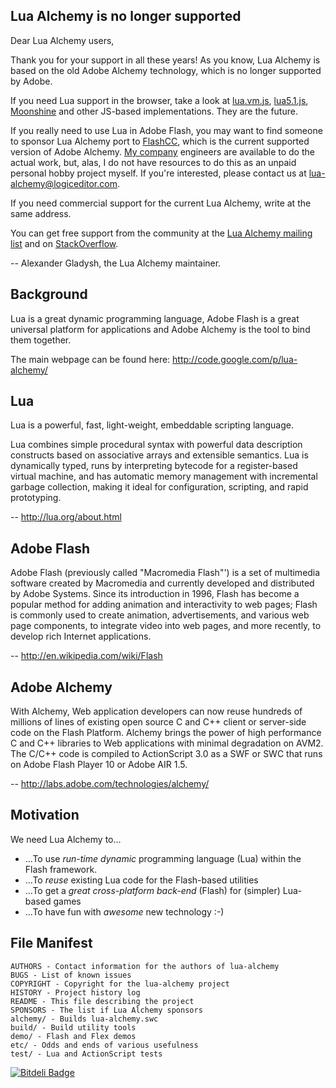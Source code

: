 Lua Alchemy is no longer supported
----------------------------------

Dear Lua Alchemy users,

Thank you for your support in all these years! As you know, Lua Alchemy is based on the old Adobe Alchemy technology, which is no longer supported by Adobe. 

If you need Lua support in the browser, take a look at [lua.vm.js](https://kripken.github.io/lua.vm.js/lua.vm.js.html), [lua5.1.js](https://github.com/logiceditor-com/lua5.1.js/), [Moonshine](http://moonshinejs.org/) and other JS-based implementations. They are the future.

If you really need to use Lua in Adobe Flash, you may want to find someone to sponsor Lua Alchemy port to [FlashCC](http://www.adobe.com/devnet-docs/flascc/README.html), which is the current supported version of Adobe Alchemy. [My company](http://logiceditor.com) engineers are available to do the actual work, but, alas, I do not have resources to do this as an unpaid personal hobby project myself. If you're interested, please contact us at lua-alchemy@logiceditor.com.

If you need commercial support for the current Lua Alchemy, write at the same address.

You can get free support from the community at the [Lua Alchemy mailing list](https://groups.google.com/forum/#!forum/lua-alchemy-dev) and on [StackOverflow](http://stackoverflow.com/search?q=lua-alchemy).

-- Alexander Gladysh, the Lua Alchemy maintainer.

Background
----------

Lua is a great dynamic programming language, Adobe Flash is a great
universal platform for applications and Adobe Alchemy is the tool to
bind them together.

The main webpage can be found here:
http://code.google.com/p/lua-alchemy/

Lua
---
Lua is a powerful, fast, light-weight, embeddable scripting language.

Lua combines simple procedural syntax with powerful data description
constructs based on associative arrays and extensible semantics. Lua
is dynamically typed, runs by interpreting bytecode for a register-based
virtual machine, and has automatic memory management with incremental
garbage collection, making it ideal for configuration, scripting, and
rapid prototyping.

-- http://lua.org/about.html

Adobe Flash
-----------

Adobe Flash (previously called "Macromedia Flash"') is a set of
multimedia software created by Macromedia and currently developed and
distributed by Adobe Systems. Since its introduction in 1996, Flash has
become a popular method for adding animation and interactivity to web
pages; Flash is commonly used to create animation, advertisements, and
various web page components, to integrate video into web pages, and more
recently, to develop rich Internet applications.

-- http://en.wikipedia.com/wiki/Flash

Adobe Alchemy
-------------

With Alchemy, Web application developers can now reuse hundreds of
millions of lines of existing open source C and C++ client or
server-side code on the Flash Platform. Alchemy brings the power of high
performance C and C++ libraries to Web applications with minimal
degradation on AVM2. The C/C++ code is compiled to ActionScript 3.0 as a
SWF or SWC that runs on Adobe Flash Player 10 or Adobe AIR 1.5.

-- http://labs.adobe.com/technologies/alchemy/

Motivation
----------

We need Lua Alchemy to...

  * ...To use *run-time dynamic* programming language (Lua) within
    the Flash framework.
  * ...To *reuse* existing Lua code for the Flash-based utilities
  * ...To get a *great cross-platform back-end* (Flash) for (simpler)
    Lua-based games
  * ...To have fun with *awesome* new technology :-)

File Manifest
-------------

    AUTHORS - Contact information for the authors of lua-alchemy
    BUGS - List of known issues
    COPYRIGHT - Copyright for the lua-alchemy project
    HISTORY - Project history log
    README - This file describing the project
    SPONSORS - The list if Lua Alchemy sponsors
    alchemy/ - Builds lua-alchemy.swc
    build/ - Build utility tools
    demo/ - Flash and Flex demos
    etc/ - Odds and ends of various usefulness
    test/ - Lua and ActionScript tests

[![Bitdeli Badge](https://d2weczhvl823v0.cloudfront.net/lua-alchemy/lua-alchemy/trend.png)](https://bitdeli.com/free "Bitdeli Badge")
